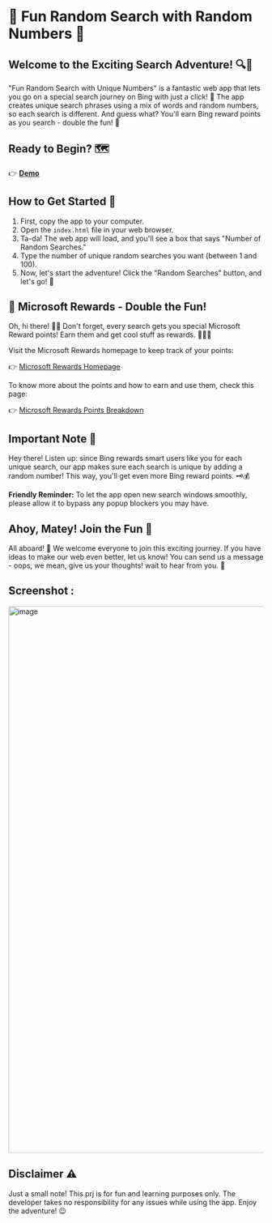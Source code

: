 # 🌟 Fun Random Search with Random Numbers 🌟

## Welcome to the Exciting Search Adventure! 🔍🔢

"Fun Random Search with Unique Numbers" is a fantastic web app that lets you go on a special search journey on Bing with just a click! 🚀 The app creates unique search phrases using a mix of words and random numbers, so each search is different. And guess what? You'll earn Bing reward points as you search - double the fun! 🎉

## Ready to Begin? 🗺️

👉 [**Demo**](https://fakebingsearch.netlify.app/)

## How to Get Started 📝

1. First, copy the app to your computer.
2. Open the `index.html` file in your web browser.
3. Ta-da! The web app will load, and you'll see a box that says "Number of Random Searches."
4. Type the number of unique random searches you want (between 1 and 100).
5. Now, let's start the adventure! Click the "Random Searches" button, and let's go! 🚢

## 🎁 Microsoft Rewards - Double the Fun!

Oh, hi there! 🏴‍☠️ Don't forget, every search gets you special Microsoft Reward points! Earn them and get cool stuff as rewards. 🌴🏰🍕

Visit the Microsoft Rewards homepage to keep track of your points:

👉 [Microsoft Rewards Homepage](https://rewards.bing.com/)

To know more about the points and how to earn and use them, check this page:

👉 [Microsoft Rewards Points Breakdown](https://rewards.bing.com/pointsbreakdown)

## Important Note 🚨

Hey there! Listen up: since Bing rewards smart users like you for each unique search, our app makes sure each search is unique by adding a random number! This way, you'll get even more Bing reward points. 🗝️💰

**Friendly Reminder:** To let the app open new search windows smoothly, please allow it to bypass any popup blockers you may have.

## Ahoy, Matey! Join the Fun 🤝

All aboard! 🌊 We welcome everyone to join this exciting journey. If you have ideas to make our web even better, let us know! You can send us a message - oops, we mean, give us your thoughts! wait to hear from you. 🌟

## Screenshot :
<img width="1080" alt="image" src="https://github.com/Harish-Srinivas-07/random-bing-search/assets/114596900/377b3c9f-c7db-44ba-8d1b-c0089b9ed6bb">


## Disclaimer ⚠️

Just a small note! This prj is for fun and learning purposes only. The developer takes no responsibility for any issues while using the app. Enjoy the adventure! 😉
